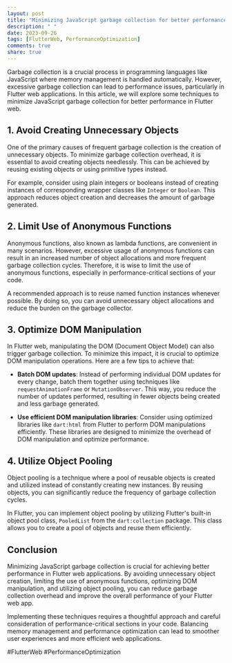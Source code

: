 ```yaml
---
layout: post
title: "Minimizing JavaScript garbage collection for better performance in Flutter web"
description: " "
date: 2023-09-26
tags: [FlutterWeb, PerformanceOptimization]
comments: true
share: true
---
```


Garbage collection is a crucial process in programming languages like JavaScript where memory management is handled automatically. However, excessive garbage collection can lead to performance issues, particularly in Flutter web applications. In this article, we will explore some techniques to minimize JavaScript garbage collection for better performance in Flutter web.

## 1. Avoid Creating Unnecessary Objects

One of the primary causes of frequent garbage collection is the creation of unnecessary objects. To minimize garbage collection overhead, it is essential to avoid creating objects needlessly. This can be achieved by reusing existing objects or using primitive types instead.

For example, consider using plain integers or booleans instead of creating instances of corresponding wrapper classes like `Integer` or `Boolean`. This approach reduces object creation and decreases the amount of garbage generated.

## 2. Limit Use of Anonymous Functions

Anonymous functions, also known as lambda functions, are convenient in many scenarios. However, excessive usage of anonymous functions can result in an increased number of object allocations and more frequent garbage collection cycles. Therefore, it is wise to limit the use of anonymous functions, especially in performance-critical sections of your code.

A recommended approach is to reuse named function instances whenever possible. By doing so, you can avoid unnecessary object allocations and reduce the burden on the garbage collector.

## 3. Optimize DOM Manipulation

In Flutter web, manipulating the DOM (Document Object Model) can also trigger garbage collection. To minimize this impact, it is crucial to optimize DOM manipulation operations. Here are a few tips to achieve that:

- **Batch DOM updates**: Instead of performing individual DOM updates for every change, batch them together using techniques like `requestAnimationFrame` or `MutationObserver`. This way, you reduce the number of updates performed, resulting in fewer objects being created and less garbage generated.

- **Use efficient DOM manipulation libraries**: Consider using optimized libraries like `dart:html` from Flutter to perform DOM manipulations efficiently. These libraries are designed to minimize the overhead of DOM manipulation and optimize performance.

## 4. Utilize Object Pooling

Object pooling is a technique where a pool of reusable objects is created and utilized instead of constantly creating new instances. By reusing objects, you can significantly reduce the frequency of garbage collection cycles.

In Flutter, you can implement object pooling by utilizing Flutter's built-in object pool class, `PooledList` from the `dart:collection` package. This class allows you to create a pool of objects and reuse them efficiently.

## Conclusion

Minimizing JavaScript garbage collection is crucial for achieving better performance in Flutter web applications. By avoiding unnecessary object creation, limiting the use of anonymous functions, optimizing DOM manipulation, and utilizing object pooling, you can reduce garbage collection overhead and improve the overall performance of your Flutter web app.

Implementing these techniques requires a thoughtful approach and careful consideration of performance-critical sections in your code. Balancing memory management and performance optimization can lead to smoother user experiences and more efficient web applications.

#FlutterWeb #PerformanceOptimization